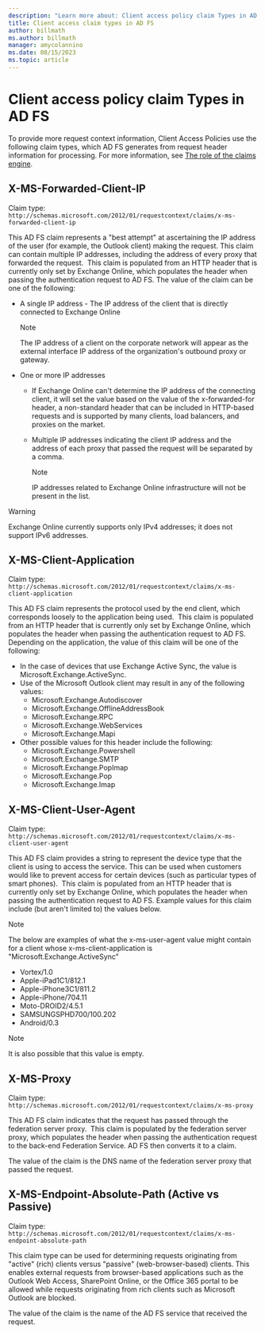 ```yaml
---
description: "Learn more about: Client access policy claim Types in AD FS"
title: Client access claim types in AD FS
author: billmath
ms.author: billmath
manager: amycolannino
ms.date: 08/15/2023
ms.topic: article
---
```



# Client access policy claim Types in AD FS

To provide more request context information, Client Access Policies use the following claim types, which AD FS generates from request header information for processing.  For more information, see [The role of the claims engine](../technical-reference/the-role-of-the-claims-engine.md).

## X-MS-Forwarded-Client-IP

Claim type: `http://schemas.microsoft.com/2012/01/requestcontext/claims/x-ms-forwarded-client-ip`

This AD FS claim represents a "best attempt" at ascertaining the IP address of the user (for example, the Outlook client) making the request. This claim can contain multiple IP addresses, including the address of every proxy that forwarded the request.  This claim is populated from an HTTP header that is currently only set by Exchange Online, which populates the header when passing the authentication request to AD FS. The value of the claim can be one of the following:


- A single IP address - The IP address of the client that is directly connected to Exchange Online

    >[!NOTE]
    >The IP address of a client on the corporate network will appear as the external interface IP address of the organization's outbound proxy or gateway.

- One or more IP addresses
  - If Exchange Online can't determine the IP address of the connecting client, it will set the value based on the value of the x-forwarded-for header, a non-standard header that can be included in HTTP-based requests and is supported by many clients, load balancers, and proxies on the market.
  - Multiple IP addresses indicating the client IP address and the address of each proxy that passed the request will be separated by a comma.

    >[!NOTE]
    >IP addresses related to Exchange Online infrastructure will not be present in the list.

>[!WARNING]
>Exchange Online currently supports only IPv4 addresses; it does not support IPv6 addresses.

## X-MS-Client-Application

Claim type: `http://schemas.microsoft.com/2012/01/requestcontext/claims/x-ms-client-application`

This AD FS claim represents the protocol used by the end client, which corresponds loosely to the application being used.  This claim is populated from an HTTP header that is currently only set by Exchange Online, which populates the header when passing the authentication request to AD FS. Depending on the application, the value of this claim will be one of the following:

- In the case of devices that use Exchange Active Sync, the value is Microsoft.Exchange.ActiveSync.
- Use of the Microsoft Outlook client may result in any of the following values:
  - Microsoft.Exchange.Autodiscover
  - Microsoft.Exchange.OfflineAddressBook
  - Microsoft.Exchange.RPC
  - Microsoft.Exchange.WebServices
  - Microsoft.Exchange.Mapi
- Other possible values for this header include the following:
  - Microsoft.Exchange.Powershell
  - Microsoft.Exchange.SMTP
  - Microsoft.Exchange.PopImap
  - Microsoft.Exchange.Pop
  - Microsoft.Exchange.Imap

## X-MS-Client-User-Agent

Claim type: `http://schemas.microsoft.com/2012/01/requestcontext/claims/x-ms-client-user-agent`

This AD FS claim provides a string to represent the device type that the client is using to access the service. This can be used when customers would like to prevent access for certain devices (such as particular types of smart phones).  This claim is populated from an HTTP header that is currently only set by Exchange Online, which populates the header when passing the authentication request to AD FS. Example values for this claim include (but aren't limited to) the values below.

>[!NOTE]
>The below are examples of what the x-ms-user-agent value might contain for a client whose x-ms-client-application is "Microsoft.Exchange.ActiveSync"

- Vortex/1.0
- Apple-iPad1C1/812.1
- Apple-iPhone3C1/811.2
- Apple-iPhone/704.11
- Moto-DROID2/4.5.1
- SAMSUNGSPHD700/100.202
- Android/0.3

>[!NOTE]
>It is also possible that this value is empty.

## X-MS-Proxy

Claim type: `http://schemas.microsoft.com/2012/01/requestcontext/claims/x-ms-proxy`

This AD FS claim indicates that the request has passed through the federation server proxy.  This claim is populated by the federation server proxy, which populates the header when passing the authentication request to the back-end Federation Service. AD FS then converts it to a claim.

The value of the claim is the DNS name of the federation server proxy that passed the request.

## X-MS-Endpoint-Absolute-Path (Active vs Passive)

Claim type: `http://schemas.microsoft.com/2012/01/requestcontext/claims/x-ms-endpoint-absolute-path`

This claim type can be used for determining requests originating from "active" (rich) clients versus "passive" (web-browser-based) clients. This enables external requests from browser-based applications such as the Outlook Web Access, SharePoint Online, or the Office 365 portal to be allowed while requests originating from rich clients such as Microsoft Outlook are blocked.

The value of the claim is the name of the AD FS service that received the request.
